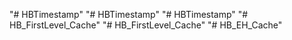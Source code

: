 "# HBTimestamp" 
"# HBTimestamp" 
"# HBTimestamp" 
"# HB_FirstLevel_Cache" 
"# HB_FirstLevel_Cache" 
"# HB_EH_Cache" 
